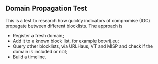 ## Domain Propagation Test

This is a test to research how quickly indicators of compromise (IOC) propagate between different blocklists. The approach is

- Register a fresh domain;
- Add it to a known block list, for example botvrij.eu;
- Query other blocklists, via URLHaus, VT and MISP and check if the domain is included or not;
- Build a timeline.
